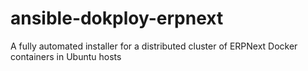 # ansible-dokploy-erpnext
A fully automated installer for a distributed cluster of ERPNext Docker containers in Ubuntu hosts

